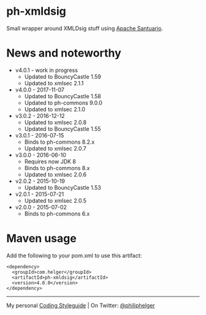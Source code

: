 # ph-xmldsig

Small wrapper around XMLDsig stuff using [Apache Santuario](http://santuario.apache.org/).

# News and noteworthy

* v4.0.1 - work in progress
  * Updated to BouncyCastle 1.59
  * Updated to xmlsec 2.1.1
* v4.0.0 - 2017-11-07
  * Updated to BouncyCastle 1.58
  * Updated to ph-commons 9.0.0
  * Updated to xmlsec 2.1.0
* v3.0.2 - 2016-12-12
  * Updated to xmlsec 2.0.8
  * Updated to BouncyCastle 1.55
* v3.0.1 - 2016-07-15
  * Binds to ph-commons 8.2.x
  * Updated to xmlsec 2.0.7
* v3.0.0 - 2016-06-10
  * Requires now JDK 8
  * Binds to ph-commons 8.x
  * Updated to xmlsec 2.0.6
* v2.0.2 - 2015-10-19   
  * Updated to BouncyCastle 1.53
* v2.0.1 - 2015-07-21
  * Updated to xmlsec 2.0.5
* v2.0.0 - 2015-07-02
  * Binds to ph-commons 6.x     

# Maven usage
Add the following to your pom.xml to use this artifact:
```
<dependency>
  <groupId>com.helger</groupId>
  <artifactId>ph-xmldsig</artifactId>
  <version>4.0.0</version>
</dependency>
```

---

My personal [Coding Styleguide](https://github.com/phax/meta/blob/master/CodingStyleguide.md) |
On Twitter: <a href="https://twitter.com/philiphelger">@philiphelger</a>
